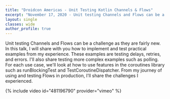```yaml
---
title: "Droidcon Americas - Unit Testing Kotlin Channels & Flows"
excerpt: "November 17, 2020 - Unit testing Channels and Flows can be a challenge as they are fairly new. In this talk, I will share with you how to implement and test practical examples from my experience."
layout: single
classes: wide
author_profile: true
---
```


Unit testing Channels and Flows can be a challenge as they are fairly new. In this talk, I will share with you how to implement and test practical examples from my experience. These examples are testing delays, retries, and errors. I'll also share testing more complex examples such as polling. For each use case, we'll look at how to use features in the coroutines library such as runBlockingTest and TestCoroutineDispatcher. From my journey of using and testing Flows in production, I'll share the challenges I experienced.

{% include video id="481196790" provider="vimeo" %}

<br/>
<br/>

<script async class="speakerdeck-embed" data-id="5465bf70c25446919c417b146e4c5aa3" data-ratio="1.77777777777778" src="//speakerdeck.com/assets/embed.js"></script>
